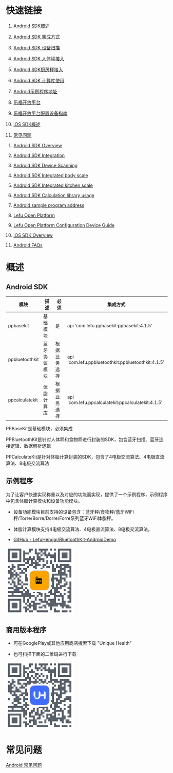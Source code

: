 # 快速链接

1. [ Android SDK概述](https://xinzhiyun.feishu.cn/docx/SbKCdKZhJobiNYxQLEdc7XgUnYc)

2. [ Android SDK 集成方式](https://xinzhiyun.feishu.cn/docx/OD4rdSlWrobDIZxn0CBcD68bn1c)

3. [  Android SDK 设备扫描](https://xinzhiyun.feishu.cn/docx/SE2GdDxg1odTT5xgSbscB0F7nv7)

4. [ Android SDK 人体秤接入](https://xinzhiyun.feishu.cn/docx/HGrqdpGqioulIhxhsbwcmlLkn7g)

5. [ Android SDK厨房秤接入](https://xinzhiyun.feishu.cn/docx/ILwQdEPoCozXSDxAQufcvOffn4f)

6. [ Android SDK 计算库使用](https://xinzhiyun.feishu.cn/docx/L0UxdNKFPorB77xBjnmcqijtnVb)

7. [Android示例程序地址](https://github.com/LefuHengqi/BluetoothKit-AndroidDemo)

8. [乐福开放平台](https://uniquehealth.lefuenergy.com/unique-open-web/#/home)&#x20;

9. [ 乐福开放平台配置设备指南](https://xinzhiyun.feishu.cn/docx/VxXUdI86sorr96xSdn1cakkZndd)

10. [ iOS SDK概述](https://xinzhiyun.feishu.cn/docx/MaHEdRx7Bo02Q8x60pFcrzRgnkf)

11. [ 常见问题](https://xinzhiyun.feishu.cn/docx/Y3HgdVqXHoGhZqxG9BscGxCPnhh)

1) [ Android SDK Overview](https://xinzhiyun.feishu.cn/docx/M6g2d4WAMoPCErxsUZAckymRnbd)

2) [ Android SDK Integration](https://xinzhiyun.feishu.cn/docx/Lw0idhnjYoqZsqxtxvfcGuS8nac)

3) [ Android SDK Device Scanning](https://xinzhiyun.feishu.cn/docx/MOkZdHf0fo4S4YxqWjycaXJPnXf)

4) [ Android SDK Integrated body scale](https://xinzhiyun.feishu.cn/docx/Im7CdLR14oQ74vxBUZpcEpRrndB)

5) [ Android SDK Integrated kitchen scale](https://xinzhiyun.feishu.cn/docx/VB3pd6xO1oPXbexoof8cSsEGnAh)

6) [ Android SDK Calculation library usage](https://xinzhiyun.feishu.cn/docx/HxxTdPd24oDWjyx4QfHccZUVnbd)

7) [Android sample program address](https://github.com/LefuHengqi/BluetoothKit-AndroidDemo)

8) [Lefu Open Platform](https://uniquehealth.lefuenergy.com/unique-open-web/#/home) &#x20;

9) [ Lefu Open Platform Configuration Device Guide](https://xinzhiyun.feishu.cn/docx/Gw38d5JskoShyFxKnwIcvIaznhb)

10) [ iOS SDK Overview](https://xinzhiyun.feishu.cn/docx/FZYwd286NouHxoxXVpccUCZ9n4c)

11) [ Android FAQs](https://xinzhiyun.feishu.cn/docx/VDDGdJsuxoMwRZxf56ZcjReRnrh)



# 概述

## Android SDK

| 模块             | 描述     | 必须     | 集成方式                                               |
| -------------- | ------ | ------ |----------------------------------------------------|
| ppbasekit      | 基础模块   | 是      | api 'com.lefu.ppbasekit:ppbasekit:4.1.5'           |
| ppbluetoothkit | 蓝牙协议模块 | 根据业务选择 | api 'com.lefu.ppbluetoothkit:ppbluetoothkit:4.1.5' |
| ppcalculatekit | 体脂计算库  | 根据业务选择 | api 'com.lefu.ppcalculatekit:ppcalculatekit:4.1.5' |

PPBaseKit是基础模块，必须集成

PPBluetoothKit是针对人体秤和食物秤进行封装的SDK，包含蓝牙扫描、蓝牙连接逻辑、数据解析逻辑

PPCalculateKit是针对体脂计算封装的SDK，包含了4电极交流算法、4电极直流算法、8电极交流算法

## 示例程序

为了让客户快速实现称重以及对应的功能而实现，提供了一个示例程序，示例程序中包含体脂计算模块和设备功能模块。

* 设备功能模块目前支持的设备包含：蓝牙秤/食物秤/蓝牙WiFi秤/Torre/Borre/Dorre/Forre系列蓝牙WiFi体脂秤。

* 体脂计算模块支持4电极交流算法、4电极直流算法、8电极交流算法。

* [GitHub - LefuHengqi/BluetoothKit-AndroidDemo](https://github.com/LefuHengqi/BluetoothKit-AndroidDemo)

![示例程序](icon/ppbluetothkit.PNG)



## 商用版本程序

* 可在GooglePlay或其他应用商店搜索下载 "Unique Health"

* 也可扫描下面的二维码进行下载

![示例程序](icon/uniquehealth.PNG)

  
# 常见问题

[ Android 常见问题](https://xinzhiyun.feishu.cn/docx/Y3HgdVqXHoGhZqxG9BscGxCPnhh)











